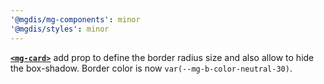 ```yaml
---
'@mgdis/mg-components': minor
'@mgdis/styles': minor
---
```


[**`<mg-card>`**](http://core.pages.mgdis.fr/core-ui/core-ui/storybook/?path=/docs/atoms-mg-card--docs) add prop to define the border radius size and also allow to hide the box-shadow. Border color is now `var(--mg-b-color-neutral-30)`.
